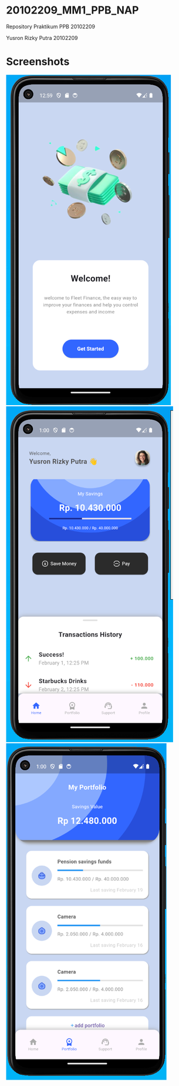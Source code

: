 # 20102209_MM1_PPB_NAP
Repository Praktikum PPB 20102209

Yusron Rizky Putra 20102209

# Screenshots
![output1](https://github.com/dev20102209/20102209_MM1_PPB2324-2_NAP/blob/praktikum-6-7/screenshots/onboarding.png)
![output2](https://github.com/dev20102209/20102209_MM1_PPB2324-2_NAP/blob/praktikum-6-7/screenshots/home.png)
![output2](https://github.com/dev20102209/20102209_MM1_PPB2324-2_NAP/blob/praktikum-6-7/screenshots/portofolio.png)

